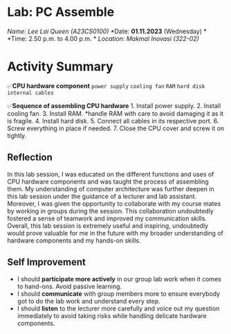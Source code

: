 # Lab: PC Assemble

*Name: Lee Lai Queen (A23CS0100)* 
*Date: **01.11.2023** (Wednesday) *
*Time: 2.50 p.m. to 4.00 p.m. *
*Location: Makmal Inovasi (322-02)*

# Activity Summary 

✅**CPU hardware component**
	  `power supply` 
	  `cooling fan`
	  `RAM`
	  `hard disk`
	  `internal cables`
	  
✅**Sequence of assembling CPU hardware**
	  1. Install power supply.
	  2. Install cooling fan.
	  3. Install RAM. *handle RAM with care to avoid damaging it as it is fragile.
	  4. Install hard disk.
	  5. Connect all cables in its respective port.
	  6. Screw everything in place if needed.
	  7. Close the CPU cover and screw it on tightly.

## Reflection
In this lab session, I was educated on the different functions and uses of CPU hardware components and was taught the process of assembling them. My understanding of computer architecture was further deepen in this lab session under the guidance of a lecturer and lab assistant. Moreover, I was given the opportunity to collaborate with my course mates by working in groups during the session. This collaboration undoubtedly fostered a sense of teamwork and improved my communication skills. Overall, this lab session is extremely useful and inspiring, undoubtedly would prove valuable for me in the future with my broader understanding of hardware components and my hands-on skills.  

## Self Improvement

 - I should **participate more actively** in our group lab work when it
   comes to hand-ons. Avoid passive learning.
 - I should **communicate** with group members more to ensure everybody got to do the lab work and understand every step.
 - I should **listen** to the lecturer more carefully and voice out my question immediately to avoid taking risks while handling delicate hardware components.
